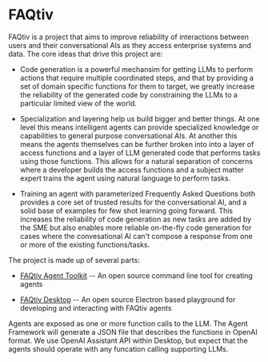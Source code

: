 # FAQtiv
FAQtiv is a project that aims to improve reliability of interactions between users and their conversational AIs as they access enterprise systems and data. 
The core ideas that drive this project are:

- Code generation is a powerful mechansim for getting LLMs to perform actions that require multiple coordinated steps, and that by providing a set of domain specific functions for them to target, we greatly increase the reliability of the generated code by constraining the LLMs to a particular limited view of the world.

- Specialization and layering help us build bigger and better things. At one level this means intelligent agents can provide specialized knowledge or capabilities to general purpose conversational AIs. At another this means the agents themselves can be further broken into into a layer of access functions and a layer of LLM generated code that performs tasks using those functions. This allows for a natural separation of concerns where a developer builds the access functions and a subject matter expert trains the agent using natural language to perform tasks.

- Training an agent with parameterized Frequently Asked Questions both provides a core set of trusted results for the conversational AI, and a solid base of examples for few shot learning going forward. This increases the reliability of code generation as new tasks are added by the SME but also enables more reliable on-the-fly code generation for cases where the convesational AI can't compose a response from one or more of the existing functions/tasks.

The project is made up of several parts:

- [FAQtiv Agent Toolkit](https://github.com/geochap/faqtiv-agent-toolkit) -- An open source command line tool for creating agents

- [FAQtiv Desktop](https://github.com/geochap/faqtiv-desktop) -- An open source Electron based playground for developing and interacting with FAQtiv agents

Agents are exposed as one or more function calls to the LLM. The Agent Framework will generate a JSON file that describes the functions in OpenAI format. We use OpenAI Assistant API within Desktop, but expect that the agents should operate with any funcation calling supporting LLMs.
